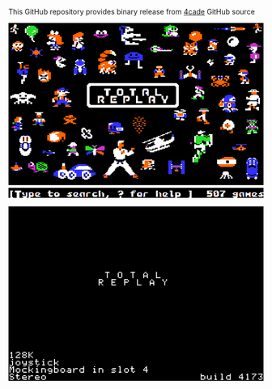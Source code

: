 This GitHub repository provides binary release from [4cade](https://github.com/a2-4am/4cade) GitHub source

![Total Replay Cover Image](https://github.com/appleiifanclub/a2-4am_4cade_bin/blob/ee598376016a196149e718b9f0276fdbca9d4cf0/image/Total%20Replay%20cover.png?raw=true)

![Total Replay build 4173](https://github.com/appleiifanclub/a2-4am_4cade_bin/blob/156d42e483895a90797e437ee4afa6c59047d8bf/image/Total%20Replay%20build%204173.png?raw=true)
